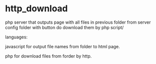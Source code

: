 # http_download

php server that outputs page with all files in previous folder from server config folder with button do download them by php script/

languages: 

javascript for output file names from folder to html page.

php for download files from forder by http.
